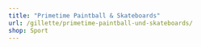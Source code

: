 ```yaml
---
title: "Primetime Paintball & Skateboards"
url: /gillette/primetime-paintball-und-skateboards/
shop: Sport
---
```

